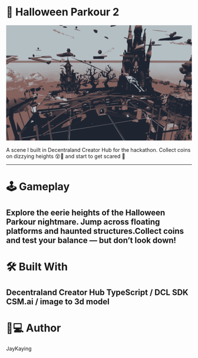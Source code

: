 # 🎃 Halloween Parkour 2
![Halloween Parkour 2 Preview](assets/scene/Images/halloweenparkourworldmap-min.png)

A scene I built in Decentraland Creator Hub for the hackathon.
Collect coins on dizzying heights 😵💫 and start to get scared 👻

---

# 🕹️ Gameplay
Explore the eerie heights of the Halloween Parkour nightmare.
Jump across floating platforms and haunted structures.Collect coins and test your balance — but don’t look down!
---

# 🛠️ Built With
Decentraland Creator Hub
TypeScript / DCL SDK
CSM.ai / image to 3d model
---

# 🧑💻 Author
JayKaying
